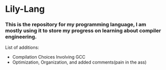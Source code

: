 <h1>Lily-Lang</h1>
<h3>This is the repository for my programming language, I am mostly using it to store my progress on learning about compiler engineering.</h3>

List of additions:
  - Compilation Choices Involving GCC
  - Optimization, Organization, and added comments(pain in the ass)

